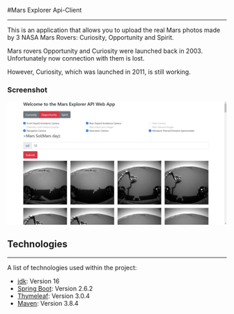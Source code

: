 #Mars Explorer Api-Client
***
This is an application that allows you to upload the real Mars photos made by 3 NASA Mars Rovers: Curiosity, Opportunity and Spirit.

Mars rovers Opportunity and Curiosity were launched back in 2003. Unfortunately now connection with them is lost.

However, Curiosity, which was launched in 2011, is still working.
### Screenshot
![Image text](src/main/resources/static/img/homepage.jpg)

## Technologies
***
A list of technologies used within the project:
* [jdk](https://www.oracle.com/java/technologies/javase/jdk15-archive-downloads.html): Version 16
* [Spring Boot](https://spring.io/projects/spring-boot): Version 2.6.2
* [Thymeleaf](https://www.thymeleaf.org/): Version 3.0.4
* [Maven](https://maven.apache.org/): Version 3.8.4

